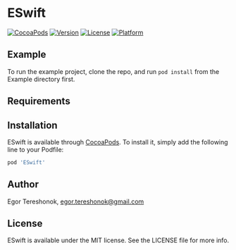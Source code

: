# ESwift

[![CocoaPods](https://img.shields.io/badge/swift-5.4-brightgreen.svg)](https://swift.org)
[![Version](https://img.shields.io/cocoapods/v/ESwift.svg?style=flat)](https://cocoapods.org/pods/ESwift)
[![License](https://img.shields.io/cocoapods/l/ESwift.svg?style=flat)](https://cocoapods.org/pods/ESwift)
[![Platform](https://img.shields.io/cocoapods/p/ESwift.svg?style=flat)](https://cocoapods.org/pods/ESwift)

## Example

To run the example project, clone the repo, and run `pod install` from the Example directory first.

## Requirements

## Installation

ESwift is available through [CocoaPods](https://cocoapods.org). To install
it, simply add the following line to your Podfile:

```ruby
pod 'ESwift'
```

## Author

Egor Tereshonok, egor.tereshonok@gmail.com

## License

ESwift is available under the MIT license. See the LICENSE file for more info.
